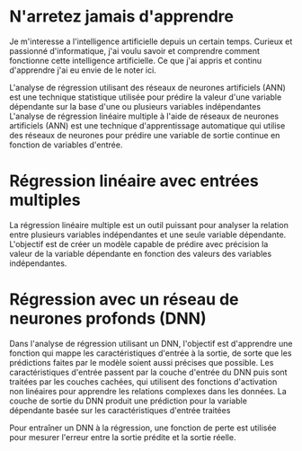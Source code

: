 # N'arretez jamais d'apprendre 

Je m'interesse a l'intelligence artificielle depuis un certain temps.
Curieux et passionné d'informatique, j'ai voulu savoir et comprendre comment fonctionne cette intelligence artificielle.
Ce que j'ai appris et continu d'apprendre j'ai eu envie de le noter ici.



L'analyse de régression utilisant des réseaux de neurones artificiels (ANN) est une technique statistique utilisée pour prédire la valeur d'une variable dépendante sur la base d'une ou plusieurs variables indépendantes
L'analyse de régression linéaire multiple à l'aide de réseaux de neurones artificiels (ANN) est une technique d'apprentissage automatique qui utilise des réseaux de neurones pour prédire une variable de sortie continue en fonction de variables d'entrée.
# Régression linéaire avec entrées multiples
La régression linéaire multiple est un outil puissant pour analyser la relation entre plusieurs variables indépendantes et une seule variable dépendante. L'objectif est de créer un modèle capable de prédire avec précision la valeur de la variable dépendante en fonction des valeurs des variables indépendantes. 
# Régression avec un réseau de neurones profonds (DNN)
Dans l'analyse de régression utilisant un DNN, l'objectif est d'apprendre une fonction qui mappe les caractéristiques d'entrée à la sortie, de sorte que les prédictions faites par le modèle soient aussi précises que possible. Les caractéristiques d'entrée passent par la couche d'entrée du DNN puis sont traitées par les couches cachées, qui utilisent des fonctions d'activation non linéaires pour apprendre les relations complexes dans les données. La couche de sortie du DNN produit une prédiction pour la variable dépendante basée sur les caractéristiques d'entrée traitées

Pour entraîner un DNN à la régression, une fonction de perte est utilisée pour mesurer l'erreur entre la sortie prédite et la sortie réelle.





